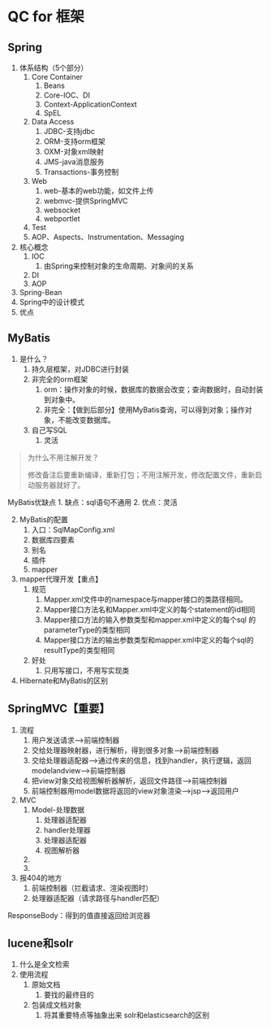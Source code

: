 # QC for 框架
## Spring
1. 体系结构（5个部分）
	1. Core Container
		1. Beans
		2. Core-IOC、DI
		3. Context-ApplicationContext
		4. SpEL
	2. Data Access
		1. JDBC-支持jdbc
		2. ORM-支持orm框架
		3. OXM-对象xml映射
		4. JMS-java消息服务
		5. Transactions-事务控制
	3. Web
		1. web-基本的web功能，如文件上传
		2. webmvc-提供SpringMVC
		3. websocket
		4. webportlet
	4. Test
	5. AOP、Aspects、Instrumentation、Messaging
2. 核心概念
	1. IOC
		1. 由Spring来控制对象的生命周期、对象间的关系
	2. DI
	3. AOP
3. Spring-Bean
3. Spring中的设计模式
4. 优点


## MyBatis
1. 是什么？
	1. 持久层框架，对JDBC进行封装
	2. 非完全的orm框架
		1. orm：操作对象的时候，数据库的数据会改变；查询数据时，自动封装到对象中。
		2. 非完全：【做到后部分】使用MyBatis查询，可以得到对象；操作对象，不能改变数据库。
	3. 自己写SQL
		1. 灵活

> 为什么不用注解开发？
> 
> 修改备注后要重新编译，重新打包；不用注解开发，修改配置文件，重新启动服务器就好了。

MyBatis优缺点
	1. 缺点：sql语句不通用
	2. 优点：灵活

2. MyBatis的配置
	1. 入口：SqlMapConfig.xml
	2. 数据库四要素
	3. 别名
	4. 插件
	5. mapper
3. mapper代理开发【重点】
	1. 规范
		1. Mapper.xml文件中的namespace与mapper接口的类路径相同。
		2. Mapper接口方法名和Mapper.xml中定义的每个statement的id相同 
		3. Mapper接口方法的输入参数类型和mapper.xml中定义的每个sql 的parameterType的类型相同
		4. Mapper接口方法的输出参数类型和mapper.xml中定义的每个sql的resultType的类型相同
	2. 好处
		1. 只用写接口，不用写实现类
4. Hibernate和MyBatis的区别

## SpringMVC【重要】
1. 流程
	1. 用户发送请求-->前端控制器
	2. 交给处理器映射器，进行解析，得到很多对象-->前端控制器
	3. 交给处理器适配器-->通过传来的信息，找到handler，执行逻辑，返回modelandview-->前端控制器
	4. 把view对象交给视图解析器解析，返回文件路径-->前端控制器
	5. 前端控制器用model数据将返回的view对象渲染-->jsp-->返回用户
2. MVC
	1. Model-处理数据
		1. 处理器适配器
		2. handler处理器
		3. 处理器适配器
		4. 视图解析器
	2. 
	3. 
3. 报404的地方
	1. 前端控制器（拦截请求、渲染视图时）
	2. 处理器适配器（请求路径与handler匹配）

ResponseBody：得到的值直接返回给浏览器

## lucene和solr
1. 什么是全文检索
2. 使用流程
	1. 原始文档
		1. 要找的最终目的
	2. 包装成文档对象
		1. 将其重要特点等抽象出来
solr和elasticsearch的区别
